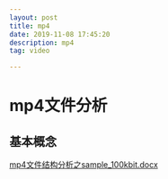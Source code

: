 ```yaml
---
layout: post
title: mp4
date: 2019-11-08 17:45:20
description: mp4
tag: video

---
```




# mp4文件分析
## 基本概念

[mp4文件结构分析之sample_100kbit.docx](./mp4文件结构分析之sample_100kbit.docx)

